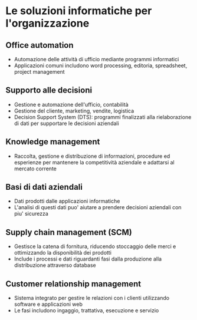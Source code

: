 # Le soluzioni informatiche per l&apos;organizzazione

## Office automation
- Automazione delle attività di ufficio mediante programmi informatici
- Applicazioni comuni includono word processing, editoria, spreadsheet, project management

## Supporto alle decisioni
- Gestione e automazione dell'ufficio, contabilità
- Gestione del cliente, marketing, vendite, logistica
- Decision Support System (DTS): programmi finalizzati alla rielaborazione di dati per supportare le decisioni
aziendali

## Knowledge management
- Raccolta, gestione e distribuzione di informazioni, procedure ed esperienze per mantenere la competitività
aziendale e adattarsi al mercato corrente

## Basi di dati aziendali
- Dati prodotti dalle applicazioni informatiche
- L'analisi di questi dati puo' aiutare a prendere decisioni aziendali con piu' sicurezza

## Supply chain management (SCM)
- Gestisce la catena di fornitura, riducendo stoccaggio delle merci e ottimizzando la disponibilità
dei prodotti
- Include i processi e dati riguardanti fasi dalla produzione alla distribuzione attraverso database

## Customer relationship management
- Sistema integrato per gestire le relazioni con i clienti utilizzando software e applicazioni web
- Le fasi includono ingaggio, trattativa, esecuzione e servizio